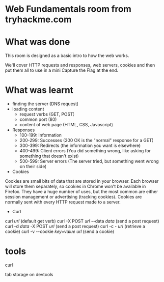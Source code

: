 # Web Fundamentals room from tryhackme.com

# What was done

This room is designed as a basic intro to how the web works.

We'll cover HTTP requests and responses, web servers, cookies and then put them all to use in a mini Capture the Flag at the end.

# What was learnt

* finding the server (DNS request)
* loading content
    * request verbs (GET, POST)
    * common port (80)
    * content of web page (HTML, CSS, Javascript)
* Responses
    * 100-199: Information
    * 200-299: Successes (200 OK is the "normal" response for a GET)
    * 300-399: Redirects (the information you want is elsewhere)
    * 400-499: Client errors (You did something wrong, like asking for something that doesn't exist)
    * 500-599: Server errors (The server tried, but something went wrong on their side)
* Cookies

Cookies are small bits of data that are stored in your browser. Each browser will store them separately, so cookies in Chrome won't be available in Firefox. They have a huge number of uses, but the most common are either session management or advertising (tracking cookies). Cookies are normally sent with every HTTP request made to a server.

* Curl

curl *url* (default get verb)
curl -X POST *url* --data *data* (send a post request)
curl -d *data* -X POST *url* (send a post request)
curl -c - *url* (retrieve a cookie)
curl -v --cookie *key=value* *url* (send a cookie)

# tools

curl 

tab storage on devtools